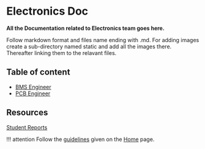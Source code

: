 # Electronics Doc

**All the Documentation related to Electronics team goes here.**

Follow markdown format and files name ending with .md. For adding images create a sub-directory named static and add all the images there. Thereafter linking them to the relavant files.

## Table of content

- [BMS Engineer](bms_Engineer.md)
- [PCB Engineer](pcb_Enginner.md)

## Resources

[Student Reports](student_Reports/students.md)

!!! attention
    Follow the [guidelines](../index.md#format-of-docs) given on the [Home](../index.md) page.
